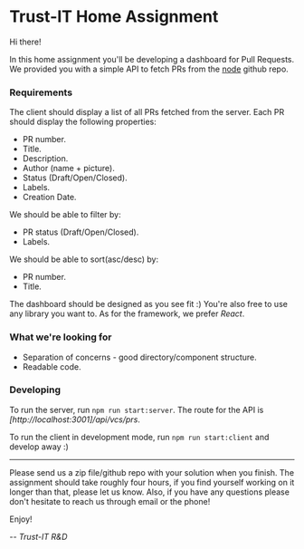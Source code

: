 # Trust-IT Home Assignment
Hi there!

In this home assignment you'll be developing a dashboard for Pull Requests.
We provided you with a simple API to fetch PRs from the [node](https://github.com/nodejs/node) github repo.

### Requirements
The client should display a list of all PRs fetched from the server.
Each PR should display the following properties:
- PR number.
- Title.
- Description.
- Author (name + picture).
- Status (Draft/Open/Closed).
- Labels.
- Creation Date.

We should be able to filter by:
- PR status (Draft/Open/Closed).
- Labels.

We should be able to sort(asc/desc) by:
- PR number.
- Title.

The dashboard should be designed as you see fit :)
You're also free to use any library you want to. As for the framework, we prefer *React*.

### What we're looking for
- Separation of concerns - good directory/component structure.
- Readable code.

### Developing

To run the server, run `npm run start:server`.
The route for the API is *[http://localhost:3001]/api/vcs/prs*.

To run the client in development mode, run `npm run start:client` and develop away :)

---
Please send us a zip file/github repo with your solution when you finish.
The assignment should take roughly four hours, if you find yourself working on it longer than that, please let us know.
Also, if you have any questions please don't hesitate to reach us through email or the phone!

Enjoy!

-- *Trust-IT R&D*
